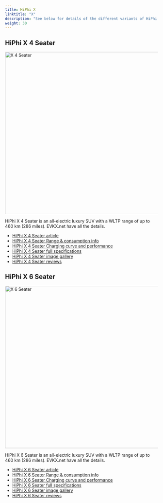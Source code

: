```yaml
---
title: HiPhi X
linktitle: "X"
description: "See below for details of the different variants of HiPhi X"
weight: 30
---
```

## HiPhi X 4 Seater

<a href="/models/hiphi/x/x_4_seater/"><img src="https://media.evkx.net/multimedia/models/hiphi/x/x_4_seater/main_1_st.jpg" width="800" height="533" alt="X 4 Seater" ></a>

HiPhi X 4 Seater is an all-electric luxury SUV with a WLTP range of up to 460 km (286 miles). EVKX.net have all the details. 

- [HiPhi X 4 Seater article](/models/hiphi/x/x_4_seater/)
- [HiPhi X 4 Seater Range & consumption info](/models/hiphi/x/x_4_seater//rangeandconsumption)
- [HiPhi X 4 Seater Charging curve and performance](/models/hiphi/x/x_4_seater//chargingcurve)
- [HiPhi X 4 Seater full specifications](/models/hiphi/x/x_4_seater//specifications)
- [HiPhi X 4 Seater image gallery](/models/hiphi/x/x_4_seater//gallery)
- [HiPhi X 4 Seater reviews](/models/hiphi/x/x_4_seater//reviews)

## HiPhi X 6 Seater

<a href="/models/hiphi/x/x_6_seater/"><img src="https://media.evkx.net/multimedia/models/hiphi/x/x_6_seater/main_1_st.jpg" width="800" height="533" alt="X 6 Seater" ></a>

HiPhi X 6 Seater is an all-electric luxury SUV with a WLTP range of up to 460 km (286 miles). EVKX.net have all the details. 

- [HiPhi X 6 Seater article](/models/hiphi/x/x_6_seater/)
- [HiPhi X 6 Seater Range & consumption info](/models/hiphi/x/x_6_seater//rangeandconsumption)
- [HiPhi X 6 Seater Charging curve and performance](/models/hiphi/x/x_6_seater//chargingcurve)
- [HiPhi X 6 Seater full specifications](/models/hiphi/x/x_6_seater//specifications)
- [HiPhi X 6 Seater image gallery](/models/hiphi/x/x_6_seater//gallery)
- [HiPhi X 6 Seater reviews](/models/hiphi/x/x_6_seater//reviews)

